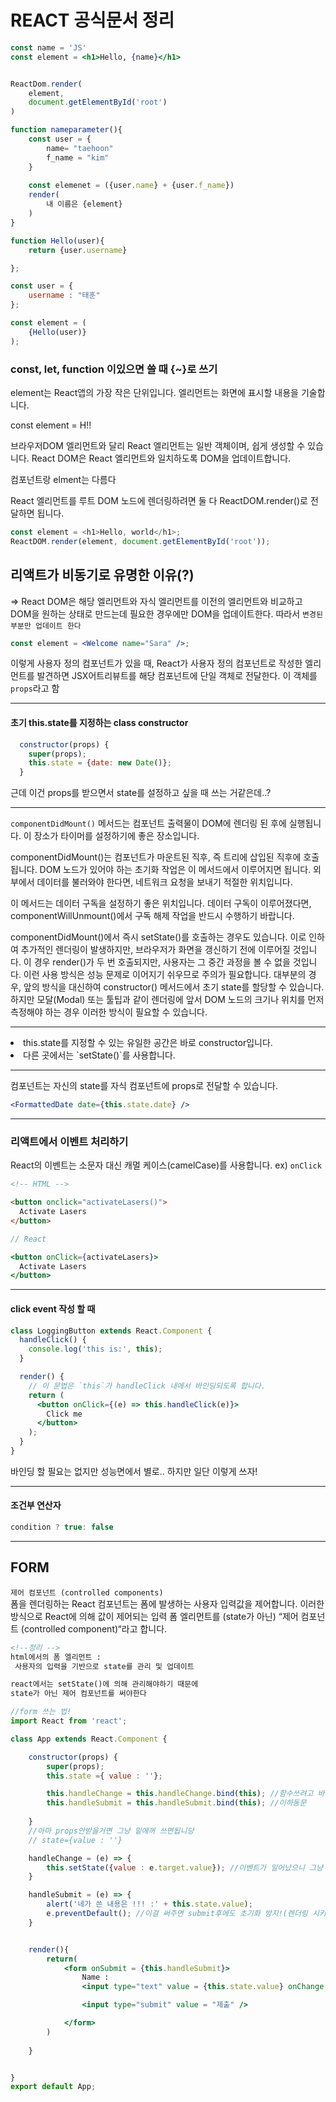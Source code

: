 # REACT 공식문서 정리

```jsx
const name = 'JS'
const element = <h1>Hello, {name}</h1>


ReactDom.render(
    element,
    document.getElementById('root')
)
```

```jsx
function nameparameter(){
    const user = {
        name= "taehoon"
        f_name = "kim"
    }
    
    const elemenet = ({user.name} + {user.f_name})
    render(
        내 이름은 {element}
    )
}
```

```jsx
function Hello(user){
    return {user.username}

};

const user = {
    username : "태훈"
};

const element = (
    {Hello(user)}
);

```



### const, let, function 이있으면 쓸 때 {~}로 쓰기


element는 React앱의 가장 작은 단위입니다.
엘리먼트는 화면에 표시할 내용을 기술합니다.

const element = H!!

브라우저DOM 엘리먼트와 달리 React 엘리먼트는 일반 객체이며, 쉽게 생성할 수 있습니다. React DOM은 React 엘리먼트와 일치하도록 DOM을 업데이트합니다.

컴포넌트랑 elment는 다름다


React 엘리먼트를 루트 DOM 노드에 렌더링하려면 둘 다 ReactDOM.render()로 전달하면 됩니다.
```javascript
const element = <h1>Hello, world</h1>;
ReactDOM.render(element, document.getElementById('root'));
```


## 리액트가 비동기로 유명한 이유(?)
=> React DOM은 해당 엘리먼트와 자식 엘리먼트를 이전의 엘리먼트와 비교하고 DOM을 원하는 상태로 만드는데 필요한 경우에만 DOM을 업데이트한다.
따라서 `변경된 부분만 업데이트 한다`


```jsx
const element = <Welcome name="Sara" />;
```
이렇게 사용자 정의 컴포넌트가 있을 때, React가 사용자 정의 컴포넌트로 작성한 엘리먼트를 발견하면 JSX어트리뷰트를 해당 컴포넌트에 단일 객체로 전달한다.
이 객체를 `props`라고 함


---

#### 초기 this.state를 지정하는 class constructor
```jsx
  constructor(props) {
    super(props);
    this.state = {date: new Date()};
  }
```
근데 이건 props를 받으면서 state를 설정하고 싶을 때 쓰는 거같은데..?

---

`componentDidMount()` 메서드는 컴포넌트 출력물이 DOM에 렌더링 된 후에 실행됩니다. 이 장소가 타이머를 설정하기에 좋은 장소입니다.

componentDidMount()는 컴포넌트가 마운트된 직후, 즉 트리에 삽입된 직후에 호출됩니다. DOM 노드가 있어야 하는 초기화 작업은 이 메서드에서 이루어지면 됩니다. 외부에서 데이터를 불러와야 한다면, 네트워크 요청을 보내기 적절한 위치입니다.

이 메서드는 데이터 구독을 설정하기 좋은 위치입니다. 데이터 구독이 이루어졌다면, componentWillUnmount()에서 구독 해제 작업을 반드시 수행하기 바랍니다.

componentDidMount()에서 즉시 setState()를 호출하는 경우도 있습니다. 이로 인하여 추가적인 렌더링이 발생하지만, 브라우저가 화면을 갱신하기 전에 이루어질 것입니다. 이 경우 render()가 두 번 호출되지만, 사용자는 그 중간 과정을 볼 수 없을 것입니다. 이런 사용 방식은 성능 문제로 이어지기 쉬우므로 주의가 필요합니다. 대부분의 경우, 앞의 방식을 대신하여 constructor() 메서드에서 초기 state를 할당할 수 있습니다. 하지만 모달(Modal) 또는 툴팁과 같이 렌더링에 앞서 DOM 노드의 크기나 위치를 먼저 측정해야 하는 경우 이러한 방식이 필요할 수 있습니다.


---


<li>this.state를 지정할 수 있는 유일한 공간은 바로 constructor입니다.

<li>다른 곳에서는 `setState()`를 사용합니다.

---

컴포넌트는 자신의 state를 자식 컴포넌트에 props로 전달할 수 있습니다.
```jsx
<FormattedDate date={this.state.date} />
```

---
### 리액트에서 이벤트 처리하기
React의 이벤트는 소문자 대신 캐멀 케이스(camelCase)를 사용합니다.
ex) `onClick`


```html
<!-- HTML -->

<button onclick="activateLasers()">
  Activate Lasers
</button>
```

```jsx
// React

<button onClick={activateLasers}>
  Activate Lasers
</button>
```
---
#### click event 작성 할 때
```jsx
class LoggingButton extends React.Component {
  handleClick() {
    console.log('this is:', this);
  }

  render() {
    // 이 문법은 `this`가 handleClick 내에서 바인딩되도록 합니다.
    return (
      <button onClick={(e) => this.handleClick(e)}>
        Click me
      </button>
    );
  }
}
```
바인딩 할 필요는 없지만 성능면에서 별로..
하지만 일단 이렇게 쓰자!

---
#### 조건부 연산자
```jsx
condition ? true: false
```


---
## FORM 

`제어 컴포넌트 (controlled components)`<br>
폼을 렌더링하는 React 컴포넌트는 폼에 발생하는 사용자 입력값을 제어합니다. 이러한 방식으로 React에 의해 값이 제어되는 입력 폼 엘리먼트를 (state가 아닌) “제어 컴포넌트 (controlled component)“라고 합니다.

```html
<!--정리 -->
html에서의 폼 엘리먼트 :
 사용자의 입력을 기반으로 state를 관리 및 업데이트 

react에서는 setState()에 의해 관리해야하기 때문에
state가 아닌 제어 컴포넌트를 써야한다

```
```jsx
//form 쓰는 법!
import React from 'react';

class App extends React.Component {

    constructor(props) {
        super(props);
        this.state ={ value : ''};

        this.handleChange = this.handleChange.bind(this); //함수쓰려고 바인딩해줌
        this.handleSubmit = this.handleSubmit.bind(this); //이하동문
    
    }
    //아마 props안받을거면 그냥 밑에꺼 쓰면됩니당 
    // state={value : ''} 

    handleChange = (e) => {
        this.setState({value : e.target.value}); //이벤트가 일어났으니 그냥 e써주면된다 ㅎ 그리고 e.target.value가 이벤트가 일어난 곳의 밸류라고 생각하면됨!
    }

    handleSubmit = (e) => {
        alert('네가 쓴 내용은 !!! :' + this.state.value);
        e.preventDefault(); //이걸 써주면 submit후에도 초기화 방지!(렌더링 시키지 않고 유지한다ㅇ)
    }


    render(){
        return(
            <form onSubmit = {this.handleSubmit}>
                Name : 
                <input type="text" value = {this.state.value} onChange ={this.handleChange} />

                <input type="submit" value = "제출" />

            </form>
        )
        
    }


}
export default App;


```